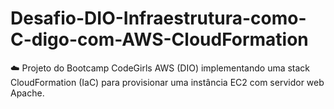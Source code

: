 # Desafio-DIO-Infraestrutura-como-C-digo-com-AWS-CloudFormation
☁️ Projeto do Bootcamp CodeGirls AWS (DIO) implementando uma stack CloudFormation (IaC) para provisionar uma instância EC2 com servidor web Apache.
